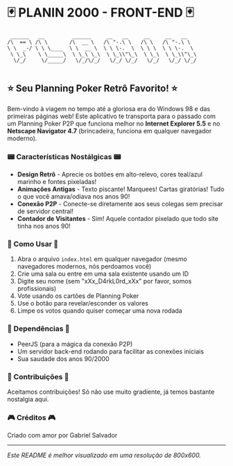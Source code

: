 # 🃏 PLANIN 2000 - FRONT-END 🃏

```
 ______   __         ______     __   __     __     __   __        
/\  == \ /\ \       /\  __ \   /\ "-.\ \   /\ \   /\ "-.\ \       
\ \  _-/ \ \ \____  \ \  __ \  \ \ \-.  \  \ \ \  \ \ \-.  \      
 \ \_\    \ \_____\  \ \_\ \_\  \ \_\\"\_\  \ \_\  \ \_\\"\_\     
  \/_/     \/_____/   \/_/\/_/   \/_/ \/_/   \/_/   \/_/ \/_/     
                                                                  
```

## ⭐ Seu Planning Poker Retrô Favorito! ⭐

Bem-vindo à viagem no tempo até a gloriosa era do Windows 98 e das primeiras páginas web! 
Este aplicativo te transporta para o passado com um Planning Poker P2P que funciona melhor no **Internet Explorer 5.5** e no **Netscape Navigator 4.7** (brincadeira, funciona em qualquer navegador moderno).

### 📟 Características Nostálgicas 📟

- **Design Retrô** - Aprecie os botões em alto-relevo, cores teal/azul marinho e fontes pixeladas!
- **Animações Antigas** - Texto piscante! Marquees! Cartas giratórias! Tudo o que você amava/odiava nos anos 90!
- **Conexão P2P** - Conecte-se diretamente aos seus colegas sem precisar de servidor central!
- **Contador de Visitantes** - Sim! Aquele contador pixelado que todo site tinha nos anos 90!

### 🚀 Como Usar 🚀

1. Abra o arquivo `index.html` em qualquer navegador (mesmo navegadores modernos, nós perdoamos você)
2. Crie uma sala ou entre em uma sala existente usando um ID
3. Digite seu nome (sem "xXx_D4rkL0rd_xXx" por favor, somos profissionais)
4. Vote usando os cartões de Planning Poker
5. Use o botão para revelar/esconder os valores
6. Limpe os votos quando quiser começar uma nova rodada

### 💾 Dependências 💾

- PeerJS (para a mágica da conexão P2P)
- Um servidor back-end rodando para facilitar as conexões iniciais
- Sua saudade dos anos 90/2000

### 👾 Contribuições 👾

Aceitamos contribuições! Só não use muito gradiente, já temos bastante nostalgia aqui.

### 🎮 Créditos 🎮

Criado com amor por Gabriel Salvador

---

*Este README é melhor visualizado em uma resolução de 800x600.*
